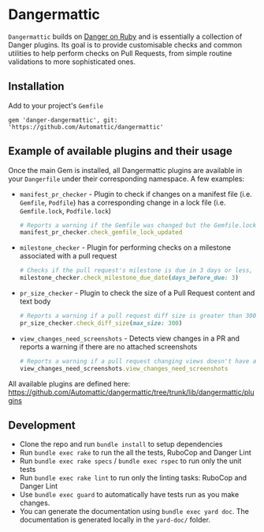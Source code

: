 # Dangermattic
`Dangermattic` builds on [Danger on Ruby](https://danger.systems/ruby/) and is essentially a collection of Danger plugins. Its goal is to provide customisable checks and common utilities to help perform checks on Pull Requests, from simple routine validations to more sophisticated ones.

## Installation

Add to your project's `Gemfile`
```
gem 'danger-dangermattic', git: 'https://github.com/Automattic/dangermattic'
```

## Example of available plugins and their usage

Once the main Gem is installed, all Dangermattic plugins are available in your `Dangerfile` under their corresponding namespace. A few examples:

- `manifest_pr_checker` - Plugin to check if changes on a manifest file (i.e. `Gemfile`, `Podfile`) has a corresponding change in a lock file (i.e. `Gemfile.lock`, `Podfile.lock`)
    ```ruby
    # Reports a warning if the Gemfile was changed but the Gemfile.lock wasn't
    manifest_pr_checker.check_gemfile_lock_updated
    ```
- `milestone_checker` - Plugin for performing checks on a milestone associated with a pull request
    ```ruby
    # Checks if the pull request's milestone is due in 3 days or less, reporting a warning if that's the case
    milestone_checker.check_milestone_due_date(days_before_due: 3)
    ```
- `pr_size_checker` - Plugin to check the size of a Pull Request content and text body
    ```ruby
    # Reports a warning if a pull request diff size is greater than 300
    pr_size_checker.check_diff_size(max_size: 300)
    ```
- `view_changes_need_screenshots` - Detects view changes in a PR and reports a warning if there are no attached screenshots
    ```ruby
    # Reports a warning if a pull request changing views doesn't have a screenshot
    view_changes_need_screenshots.view_changes_need_screenshots
    ```

All available plugins are defined here: https://github.com/Automattic/dangermattic/tree/trunk/lib/dangermattic/plugins

## Development

- Clone the repo and run `bundle install` to setup dependencies
- Run `bundle exec rake` to run the all the tests, RuboCop and Danger Lint
- Run `bundle exec rake specs` / `bundle exec rspec` to run only the unit tests
- Run `bundle exec rake lint` to run only the linting tasks: RuboCop and Danger Lint
- Use `bundle exec guard` to automatically have tests run as you make changes.
- You can generate the documentation using `bundle exec yard doc`. The documentation is generated locally in the `yard-doc/` folder.
